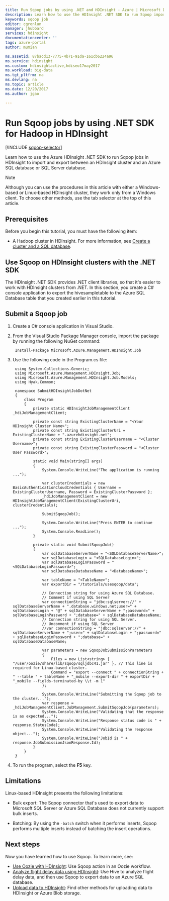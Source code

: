 ```yaml
---
title: Run Sqoop jobs by using .NET and HDInsight - Azure | Microsoft Docs
description: Learn how to use the HDInsight .NET SDK to run Sqoop import and export between a Hadoop cluster and an Azure SQL database.
keywords: sqoop job
editor: cgronlun
manager: jhubbard
services: hdinsight
documentationcenter: ''
tags: azure-portal
author: mumian

ms.assetid: 87bacd13-7775-4b71-91da-161cb6224a96
ms.service: hdinsight
ms.custom: hdinsightactive,hdiseo17may2017
ms.workload: big-data
ms.tgt_pltfrm: na
ms.devlang: na
ms.topic: article
ms.date: 12/20/2017
ms.author: jgao

---
```

# Run Sqoop jobs by using .NET SDK for Hadoop in HDInsight
[!INCLUDE [sqoop-selector](../../../includes/hdinsight-selector-use-sqoop.md)]

Learn how to use the Azure HDInsight .NET SDK to run Sqoop jobs in HDInsight to import and export between an HDInsight cluster and an Azure SQL database or SQL Server database.

> [!NOTE]
> Although you can use the procedures in this article with either a Windows-based or Linux-based HDInsight cluster, they work only from a Windows client. To choose other methods, use the tab selector at the top of this article.
> 

## Prerequisites
Before you begin this tutorial, you must have the following item:

* A Hadoop cluster in HDInsight. For more information, see [Create a cluster and a SQL database](hdinsight-use-sqoop.md#create-cluster-and-sql-database).

## Use Sqoop on HDInsight clusters with the .NET SDK
The HDInsight .NET SDK provides .NET client libraries, so that it's easier to work with HDInsight clusters from .NET. In this section, you create a C# console application to export the hivesampletable to the Azure SQL Database table that you created earlier in this tutorial.

## Submit a Sqoop job

1. Create a C# console application in Visual Studio.

2. From the Visual Studio Package Manager console, import the package by running the following NuGet command:
   
        Install-Package Microsoft.Azure.Management.HDInsight.Job

3. Use the following code in the Program.cs file:
   
        using System.Collections.Generic;
        using Microsoft.Azure.Management.HDInsight.Job;
        using Microsoft.Azure.Management.HDInsight.Job.Models;
        using Hyak.Common;
   
        namespace SubmitHDInsightJobDotNet
        {
            class Program
            {
                private static HDInsightJobManagementClient _hdiJobManagementClient;
   
                private const string ExistingClusterName = "<Your HDInsight Cluster Name>";
                private const string ExistingClusterUri = ExistingClusterName + ".azurehdinsight.net";
                private const string ExistingClusterUsername = "<Cluster Username>";
                private const string ExistingClusterPassword = "<Cluster User Password>";
   
                static void Main(string[] args)
                {
                    System.Console.WriteLine("The application is running ...");
   
                    var clusterCredentials = new BasicAuthenticationCloudCredentials { Username = ExistingClusterUsername, Password = ExistingClusterPassword };
                    _hdiJobManagementClient = new HDInsightJobManagementClient(ExistingClusterUri, clusterCredentials);
   
                    SubmitSqoopJob();
   
                    System.Console.WriteLine("Press ENTER to continue ...");
                    System.Console.ReadLine();
                }
   
                private static void SubmitSqoopJob()
                {
                    var sqlDatabaseServerName = "<SQLDatabaseServerName>";
                    var sqlDatabaseLogin = "<SQLDatabaseLogin>";
                    var sqlDatabaseLoginPassword = "<SQLDatabaseLoginPassword>";
                    var sqlDatabaseDatabaseName = "<DatabaseName>";
   
                    var tableName = "<TableName>";
                    var exportDir = "/tutorials/usesqoop/data";
   
                    // Connection string for using Azure SQL Database.
                    // Comment if using SQL Server
                    var connectionString = "jdbc:sqlserver://" + sqlDatabaseServerName + ".database.windows.net;user=" + sqlDatabaseLogin + "@" + sqlDatabaseServerName + ";password=" + sqlDatabaseLoginPassword + ";database=" + sqlDatabaseDatabaseName;
                    // Connection string for using SQL Server.
                    // Uncomment if using SQL Server
                    //var connectionString = "jdbc:sqlserver://" + sqlDatabaseServerName + ";user=" + sqlDatabaseLogin + ";password=" + sqlDatabaseLoginPassword + ";database=" + sqlDatabaseDatabaseName;
   
                    var parameters = new SqoopJobSubmissionParameters
                    {
                        Files = new List<string> { "/user/oozie/share/lib/sqoop/sqljdbc41.jar" }, // This line is required for Linux-based cluster.
                        Command = "export --connect " + connectionString + " --table " + tableName + "_mobile --export-dir " + exportDir + "_mobile --fields-terminated-by \\t -m 1"
                    };
   
                    System.Console.WriteLine("Submitting the Sqoop job to the cluster...");
                    var response = _hdiJobManagementClient.JobManagement.SubmitSqoopJob(parameters);
                    System.Console.WriteLine("Validating that the response is as expected...");
                    System.Console.WriteLine("Response status code is " + response.StatusCode);
                    System.Console.WriteLine("Validating the response object...");
                    System.Console.WriteLine("JobId is " + response.JobSubmissionJsonResponse.Id);
                }
            }
        }

4. To run the program, select the **F5** key. 

## Limitations
Linux-based HDInsight presents the following limitations:

* Bulk export: The Sqoop connector that's used to export data to Microsoft SQL Server or Azure SQL Database does not currently support bulk inserts.

* Batching: By using the `-batch` switch when it performs inserts, Sqoop performs multiple inserts instead of batching the insert operations.

## Next steps
Now you have learned how to use Sqoop. To learn more, see:

* [Use Oozie with HDInsight](../hdinsight-use-oozie.md): Use Sqoop action in an Oozie workflow.
* [Analyze flight delay data using HDInsight](../hdinsight-analyze-flight-delay-data.md): Use Hive to analyze flight delay data, and then use Sqoop to export data to an Azure SQL database.
* [Upload data to HDInsight](../hdinsight-upload-data.md): Find other methods for uploading data to HDInsight or Azure Blob storage.

